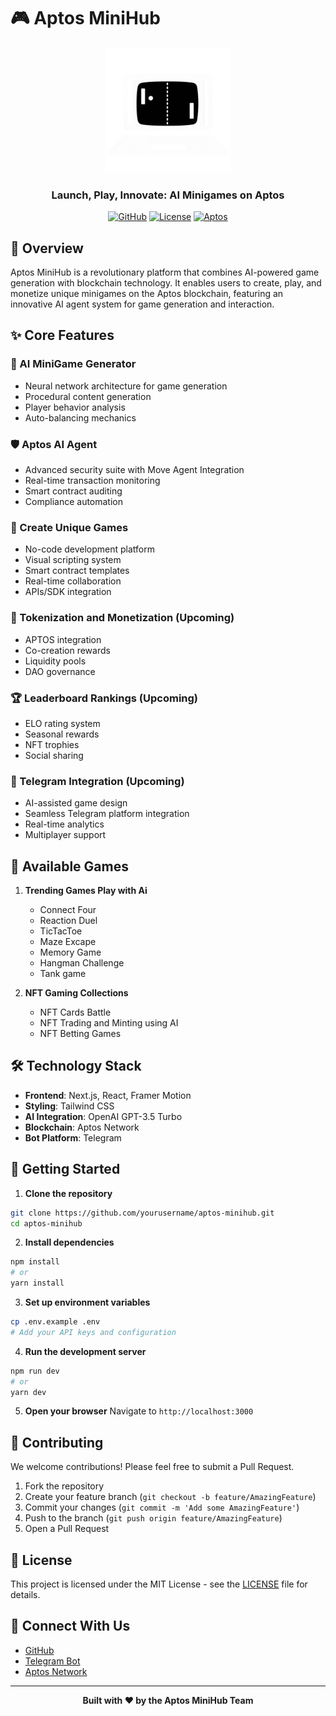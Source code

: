 # 🎮 Aptos MiniHub

<div align="center">
  <img src="/public/pc.gif" alt="Aptos MiniHub Logo" width="200"/>
  
  <h3>Launch, Play, Innovate: AI Minigames on Aptos</h3>

  [![GitHub](https://img.shields.io/badge/GitHub-ombaviskar18-blue?style=flat&logo=github)](https://github.com/ombaviskar18)
  [![License](https://img.shields.io/badge/license-MIT-green.svg)](LICENSE)
  [![Aptos](https://img.shields.io/badge/Blockchain-Aptos-purple.svg)](https://aptoslabs.com/)
</div>

## 🚀 Overview

Aptos MiniHub is a revolutionary platform that combines AI-powered game generation with blockchain technology. It enables users to create, play, and monetize unique minigames on the Aptos blockchain, featuring an innovative AI agent system for game generation and interaction.

## ✨ Core Features

### 🤖 AI MiniGame Generator
- Neural network architecture for game generation
- Procedural content generation
- Player behavior analysis
- Auto-balancing mechanics

### 🛡️ Aptos AI Agent
- Advanced security suite with Move Agent Integration
- Real-time transaction monitoring
- Smart contract auditing
- Compliance automation

### 🎨 Create Unique Games
- No-code development platform
- Visual scripting system
- Smart contract templates
- Real-time collaboration
- APIs/SDK integration

### 💎 Tokenization and Monetization (Upcoming)
- APTOS integration
- Co-creation rewards
- Liquidity pools
- DAO governance

### 🏆 Leaderboard Rankings (Upcoming)
- ELO rating system
- Seasonal rewards
- NFT trophies
- Social sharing

### 📱 Telegram Integration (Upcoming)
- AI-assisted game design
- Seamless Telegram platform integration
- Real-time analytics
- Multiplayer support

## 🎯 Available Games

1. **Trending Games Play with Ai**
   - Connect Four
   - Reaction Duel
   - TicTacToe
   - Maze Excape
   - Memory Game
   - Hangman Challenge
   - Tank game
  

2. **NFT Gaming Collections**
   - NFT Cards Battle
   - NFT Trading and Minting using AI
   - NFT Betting Games

## 🛠️ Technology Stack

- **Frontend**: Next.js, React, Framer Motion
- **Styling**: Tailwind CSS
- **AI Integration**: OpenAI GPT-3.5 Turbo
- **Blockchain**: Aptos Network
- **Bot Platform**: Telegram

## 🚀 Getting Started

1. **Clone the repository**
```bash
git clone https://github.com/yourusername/aptos-minihub.git
cd aptos-minihub
```

2. **Install dependencies**
```bash
npm install
# or
yarn install
```

3. **Set up environment variables**
```bash
cp .env.example .env
# Add your API keys and configuration
```

4. **Run the development server**
```bash
npm run dev
# or
yarn dev
```

5. **Open your browser**
Navigate to `http://localhost:3000`

## 🤝 Contributing

We welcome contributions! Please feel free to submit a Pull Request.

1. Fork the repository
2. Create your feature branch (`git checkout -b feature/AmazingFeature`)
3. Commit your changes (`git commit -m 'Add some AmazingFeature'`)
4. Push to the branch (`git push origin feature/AmazingFeature`)
5. Open a Pull Request

## 📄 License

This project is licensed under the MIT License - see the [LICENSE](LICENSE) file for details.

## 🌟 Connect With Us

- [GitHub](https://github.com/ombaviskar18)
- [Telegram Bot](https://t.me/AptosMinigamesBot)
- [Aptos Network](https://aptoslabs.com/)

---

<div align="center">
  <strong>Built with ❤️ by the Aptos MiniHub Team</strong>
</div>
